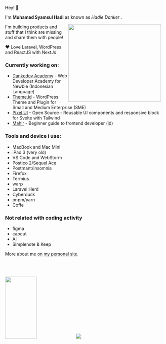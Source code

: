 
Hey! 👋 

I'm **Muhamad Syamsul Hadi** as known as _Hadie Danker_ . 

<img align="right" width="300" height="250" src="https://cdn.dribbble.com/users/1162077/screenshots/4649464/skatter-programmer.gif">

I'm building products and stuff that I think are missing and share them with people! 

❤️ Love Laravel, WordPress and ReactJS with NextJs

### Currently working on:
- [Dankedev Academy](https://www.dankedev.com) - Web Developer Academy for Newbie (Indonesian Language)
- [Theme.id](https://theme.id) - WordPress Theme and Plugin for Small and Medium Enterprise (SME)
- [Pixel UI](https://pixelui.dev) - Open Source - Reusable UI components and responsive block for Svelte with Tailwind
- [Mahir](https://mahir.dev) - Beginner guide to frontend developer (id)

### Tools and device i use:
- MacBook and Mac Mini
- iPad 3 (very old)
- VS Code and WebStorm
- Postico 2/Sequel Ace
- Postmant/Insomnia
- Firefox
- Termius
- warp
- Laravel Herd
- Cyberduck
- pnpm/yarn
- Coffe

### Not related with coding activity
- figma
- capcut
- AI
- Simplenote & Keep


More about me [on my personal site](https://www.dankedev.com).



</br>
</br>
</br>
<img align="left" width="45%" height="200" src="https://github-readme-stats.vercel.app/api?username=dankerizer&show_icons=true"/>

</br>
</br>
</br>
</br>
</br>
</br>
</br>
</br>
</br>
</br>


![](https://komarev.com/ghpvc/?username=dankerizer&color=2188ff)
